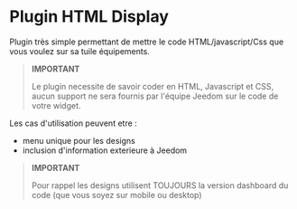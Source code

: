 # Plugin HTML Display

Plugin très simple permettant de mettre le code HTML/javascript/Css que vous voulez sur sa tuile équipements.

>**IMPORTANT**
>
>Le plugin necessite de savoir coder en HTML, Javascript et CSS, aucun support ne sera fournis par l'équipe Jeedom sur le code de votre widget.

Les cas d'utilisation peuvent etre :

- menu unique pour les designs
- inclusion d'information exterieure à Jeedom

>**IMPORTANT**
>
>Pour rappel les designs utilisent TOUJOURS la version dashboard du code (que vous soyez sur mobile ou desktop)
